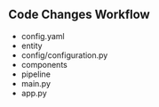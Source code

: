 

## Code Changes Workflow

- config.yaml
- entity
- config/configuration.py
- components
- pipeline
- main.py
- app.py